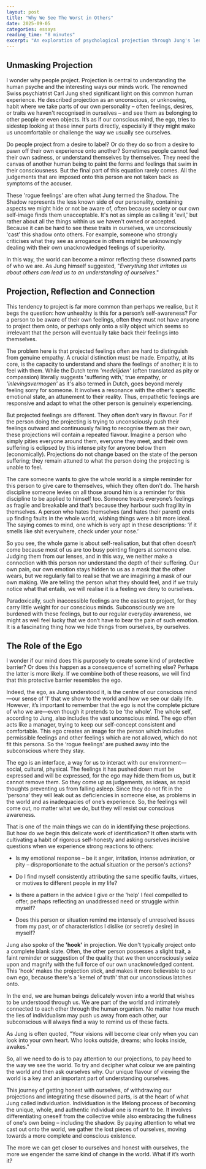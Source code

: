 ```yaml
---
layout: post
title: "Why We See The Worst in Others"
date: 2025-09-05
categories: essays
reading_time: "8 minutes"
excerpt: "An exploration of psychological projection through Jung's lens—examining how we unconsciously cast our own disowned feelings onto others, the difference between projection and genuine empathy, and the path toward reclaiming these shadow aspects of ourselves."
---
```


## Unmasking Projection

I wonder why people project. Projection is central to understanding the
human psyche and the interesting ways our minds work. The renowned Swiss
psychiatrist Carl Jung shed significant light on this common human
experience. He described projection as an unconscious, or unknowing,
habit where we take parts of our own personality – often feelings,
desires, or traits we haven't recognised in ourselves – and see them as
belonging to other people or even objects. It’s as if our conscious
mind, the ego, tries to sidestep looking at these inner parts directly,
especially if they might make us uncomfortable or challenge the way we
usually see ourselves.

Do people project from a desire to label? Or do they do so from a desire
to pawn off their own experience onto another? Sometimes people cannot
feel their own sadness, or understand themselves by themselves. They
need the canvas of another human being to paint the forms and feelings
that swim in their consciousness. But the final part of this equation
rarely comes. All the judgements that are imposed onto this person are
not taken back as symptoms of the accuser.

These 'rogue feelings' are often what Jung termed the Shadow. The Shadow
represents the less known side of our personality, containing aspects we
might hide or not be aware of, often because society or our own
self-image finds them unacceptable. It's not as simple as calling it
'evil,' but rather about all the things within us we haven't owned or
accepted. Because it can be hard to see these traits in ourselves, we
unconsciously 'cast' this shadow onto others. For example, someone who
strongly criticises what they see as arrogance in others might be
unknowingly dealing with their own unacknowledged feelings of
superiority.

In this way, the world can become a mirror reflecting these disowned
parts of who we are. As Jung himself suggested, "*Everything that
irritates us about others can lead us to an understanding of
ourselves*."

## Projection, Reflection and Connection

This tendency to project is far more common than perhaps we realise, but
it begs the question: how unhealthy is this for a person’s
self-awareness? For a person to be aware of their own feelings, often
they must not have anyone to project them onto, or perhaps only onto a
silly object which seems so irrelevant that the person will eventually
take back their feelings into themselves.

The problem here is that projected feelings often are hard to
distinguish from genuine empathy. A crucial distinction must be made.
Empathy, at its core, is the capacity to understand and share the
feelings of another; it is to feel with them. While the Dutch term
*'medelijden'* (often translated as pity or compassion) literally
suggests 'suffering with,' true empathy, or *'inlevingsvermogen'* as
it's also termed in Dutch, goes beyond merely feeling sorry for someone.
It involves a resonance with the other's specific emotional state, an
attunement to their reality. Thus, empathetic feelings are responsive
and adapt to what the other person is genuinely experiencing.

But projected feelings are different. They often don’t vary in flavour.
For if the person doing the projecting is trying to unconsciously push
their feelings outward and continuously failing to recognise them as
their own, these projections will contain a repeated flavour. Imagine a
person who simply pities everyone around them, everyone they meet, and
their own suffering is eclipsed by this intense pity for anyone below
them (economically). Projections do not change based on the state of the
person suffering; they remain attuned to what the person doing the
projecting is unable to feel.

The care someone wants to give the whole world is a simple reminder for
this person to give care to themselves, which they often don’t do. The
harsh discipline someone levies on all those around him is a reminder
for this discipline to be applied to himself too. Someone treats
everyone’s feelings as fragile and breakable and that’s because they
harbour such fragility in themselves. A person who hates themselves (and
hates their parent) ends up finding faults in the whole world, wishing
things were a bit more ideal. The saying comes to mind, one which is
very apt in these descriptions: ‘if it smells like shit everywhere,
check under your nose.’

So you see, the whole game is about self-realisation, but that often
doesn’t come because most of us are too busy pointing fingers at someone
else. Judging them from our lenses, and in this way, we neither make a
connection with this person nor understand the depth of their suffering.
Our own pain, our own emotion stays hidden to us as a mask that the
other wears, but we regularly fail to realise that we are imagining a
mask of our own making. We are telling the person what they should feel,
and if we truly notice what that entails, we will realise it is a
feeling we deny to ourselves.

Paradoxically, such inaccessible feelings are the easiest to project,
for they carry little weight for our conscious minds. Subconsciously we
are burdened with these feelings, but to our regular everyday awareness,
we might as well feel lucky that we don’t have to bear the pain of such
emotion. It is a fascinating thing how we hide things from ourselves, by
ourselves.

## The Role of the Ego

I wonder if our mind does this purposely to create some kind of
protective barrier? Or does this happen as a consequence of something
else? Perhaps the latter is more likely. If we combine both of these
reasons, we will find that this protective barrier resembles the ego.

Indeed, the ego, as Jung understood it, is the centre of our conscious
mind—our sense of 'I' that we show to the world and how we see our daily
life. However, it’s important to remember that the ego is not the
complete picture of who we are—even though it pretends to be ‘the
whole’. The whole self, according to Jung, also includes the vast
unconscious mind. The ego often acts like a manager, trying to keep our
self-concept consistent and comfortable. This ego creates an image for
the person which includes permissible feelings and other feelings which
are not allowed, which do not fit this persona. So the ‘rogue feelings’
are pushed away into the subconscious where they stay.

The ego is an interface, a way for us to interact with our
environment—social, cultural, physical. The feelings it has pushed down
must be expressed and will be expressed, for the ego may hide them from
us, but it cannot remove them. So they come up as judgements, as ideas,
as rapid thoughts preventing us from falling asleep. Since they do not
fit in the ‘persona’ they will leak out as deficiencies in someone else,
as problems in the world and as inadequacies of one’s experience. So,
the feelings will come out, no matter what we do, but they will resist
our conscious awareness.

That is one of the main things we can do in identifying these
projections. But how do we begin this delicate work of identification?
It often starts with cultivating a habit of rigorous self-honesty and
asking ourselves incisive questions when we experience strong reactions
to others:

- Is my emotional response – be it anger, irritation, intense
  admiration, or pity – disproportionate to the actual situation or the
  person's actions?

- Do I find myself consistently attributing the same specific faults,
  virtues, or motives to different people in my life?

- Is there a pattern in the advice I give or the 'help' I feel compelled
  to offer, perhaps reflecting an unaddressed need or struggle within
  myself?

- Does this person or situation remind me intensely of unresolved issues
  from my past, or of characteristics I dislike (or secretly desire) in
  myself?

Jung also spoke of the **'hook'** in projection. We don't typically
project onto a complete blank slate. Often, the other person possesses a
slight trait, a faint reminder or suggestion of the quality that we then
unconsciously seize upon and magnify with the full force of our own
unacknowledged content. This 'hook' makes the projection stick, and
makes it more believable to our own ego, because there's a 'kernel of
truth' that our unconscious latches onto.

In the end, we are human beings delicately woven into a world that
wishes to be understood through us. We are part of the world and
intimately connected to each other through the human organism. No matter
how much the lies of individualism may push us away from each other, our
subconscious will always find a way to remind us of these facts.

As Jung is often quoted, "Your visions will become clear only when you
can look into your own heart. Who looks outside, dreams; who looks
inside, awakes."

So, all we need to do is to pay attention to our projections, to pay
heed to the way we see the world. To try and decipher what colour we are
painting the world and then ask ourselves why. Our unique flavour of
viewing the world is a key and an important part of understanding
ourselves.

This journey of getting honest with ourselves, of withdrawing our
projections and integrating these disowned parts, is at the heart of
what Jung called individuation. Individuation is the lifelong process of
becoming the unique, whole, and authentic individual one is meant to be.
It involves differentiating oneself from the collective while also
embracing the fullness of one's own being – including the shadow. By
paying attention to what we cast out onto the world, we gather the lost
pieces of ourselves, moving towards a more complete and conscious
existence.  

The more we can get closer to ourselves and honest with ourselves, the
more we engender the same kind of change in the world. What if it’s
worth it?
